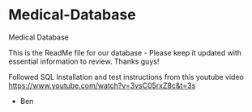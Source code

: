 # Medical-Database
Medical Database

This is the ReadMe file for our database - Please keep it updated with essential information to review. Thanks guys!

Followed SQL Installation and test instructions from this youtube video https://www.youtube.com/watch?v=3vsC05rxZ8c&t=3s
- Ben 